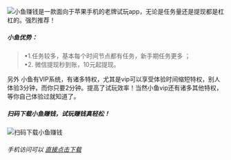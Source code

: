 ![](http://shiwan.pro/img/xiaoyuzhuanqian.jpg)小鱼赚钱是一款面向于苹果手机的老牌试玩app，无论是任务量还是提现都是杠杠的。强烈推荐！

##### 小鱼优势：
>•1.任务较多，基本每个时间节点都有任务，新手期任务更多 ；<br/>
•2. 微信提现秒到账，10元起提现。

另外 小鱼有VIP系统，有诸多特权，尤其是vip可以享受体验时间缩短特权，别人体验3分钟，而你只要2分钟。提高了试玩效率！当然小鱼vip还有诸多其他特权，等你自己体验过就知道了。

##### 扫码下载小鱼赚钱，试玩赚钱真轻松！
![扫码下载小鱼赚钱](http://shiwan.pro/img/huojianshiwan-qr.png "扫码下载小鱼赚钱")

###### 手机访问可以 [直接点击下载](http://wx.xy599.com/share.php?id=15842253&act_source=invite "直接点击下载")
